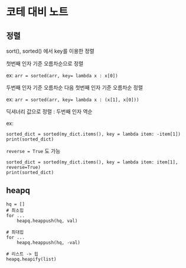 # 코테 대비 노트 

## 정렬
sort(), sorted() 에서 key를 이용한 정렬

첫번째 인자 기준 오름차순으로 정렬

ex: `arr = sorted(arr, key= lambda x : x[0])`

두번째 인자 기준 오름차순 다음 첫번째 인자 기준 오름차순 정렬

ex: `arr = sorted(arr, key= lambda x : (x[1], x[0]))`

딕셔너리 값으로 정렬 : 두번째 인자 역순

ex:
```
sorted_dict = sorted(my_dict.items(), key = lambda item: -item[1])
print(sorted_dict)
```

`reverse = True` 도 가능
    
```
sorted_dict = sorted(my_dict.items(), key = lambda item: item[1], reverse=True)
print(sorted_dict)
```


## heapq

```
hq = []
# 최소힙
for ...
    heapq.heappush(hq, val)

# 최대힙
for ...
    heapq.heappush(hq, -val)
    
# 리스트 -> 힙
heapq.heapify(list)
```
